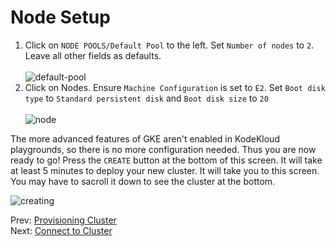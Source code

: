 
# Node Setup

1. Click on `NODE POOLS/Default Pool` to the left. Set `Number of nodes` to `2`. Leave all other fields as defaults.<br/><br/> ![default-pool](../images/03-default-pool.png)
1. Click on Nodes. Ensure `Machine Configuration` is set to `E2`. Set `Boot disk type` to `Standard persistent disk` and `Boot disk size` to `20`<br/><br/>![node](../images/03-node.png)

The more advanced features of GKE aren't enabled in KodeKloud playgrounds, so there is no more configuration needed. Thus you are now ready to go! Press the `CREATE` button at the bottom of this screen. It will take at least 5 minutes to deploy your new cluster. It will take you to this screen. You may have to sacroll it down to see the cluster at the bottom.

![creating](../images/03-creating.png)

Prev: [Provisioning Cluster](./02-create-cluster.md)<br/>
Next: [Connect to Cluster](./04-connect.md)
